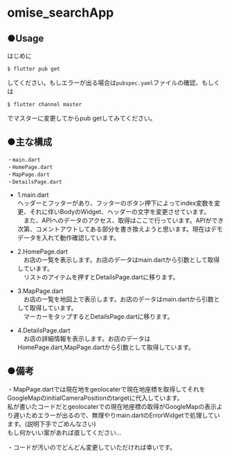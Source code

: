 # omise_searchApp

## ●Usage
はじめに
```
$ flutter pub get
```
してください。もしエラーが出る場合は```pubspec.yaml```ファイルの確認、もしくは
```
$ flutter channel master
```
でマスターに変更してからpub getしてみてください。

## ●主な構成
```
・main.dart
・HomePage.dart
・MapPage.dart
・DetailsPage.dart
```
- 1.main.dart  
  ヘッダーとフッターがあり、フッターのボタン押下によってindex変数を変更、それに伴いBodyのWidget、ヘッダーの文字を変更させています。  
　また、APIへのデータのアクセス、取得はここで行っています。APIができ次第、コメントアウトしてある部分を書き換えようと思います。現在はデモデータを入れて動作確認しています。  

- 2.HomePage.dart  
　お店の一覧を表示します。お店のデータはmain.dartから引数として取得しています。  
　リストのアイテムを押すとDetailsPage.dartに移ります。  

- 3.MapPage.dart  
　お店の一覧を地図上で表示します。お店のデータはmain.dartから引数として取得しています。  
　マーカーをタップするとDetailsPage.dartに移ります。  

- 4.DetailsPage.dart  
　お店の詳細情報を表示します。お店のデータはHomePage.dart,MapPage.dartから引数として取得しています。  

## ●備考
・MapPage.dartでは現在地をgeolocaterで現在地座標を取得してそれをGoogleMapのinitialCameraPositionのtargetに代入しています。  
私が書いたコードだとgeolocaterでの現在地座標の取得がGoogleMapの表示より遅いためエラーが出るので、無理やりmain.dartのErrorWidgetで処理しています。(説明下手でごめんなさい)  
もし何かいい案があれば直してください...  

・コードが汚いのでどんどん変更していただければ幸いです。
